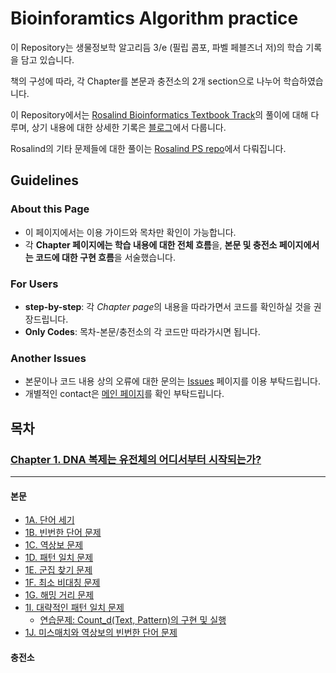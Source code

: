 # Bioinforamtics Algorithm practice
 이 Repository는 생물정보학 알고리듬 3/e (필립 콤포, 파벨 페블즈너 저)의 학습 기록을 담고 있습니다.

 책의 구성에 따라, 각 Chapter를 본문과 충전소의 2개 section으로 나누어 학습하였습니다.

 이 Repository에서는 [Rosalind Bioinformatics Textbook Track](https://rosalind.info/problems/list-view/?location=bioinformatics-textbook-track)의 풀이에 대해 다루며, 상기 내용에 대한 상세한 기록은 [블로그](https://mulatta.github.io/bioinformatics-review)에서 다룹니다.
 
 Rosalind의 기타 문제들에 대한 풀이는 [Rosalind PS repo](https://github.com/mulatta/Rosalind_PS)에서 다뤄집니다.

## Guidelines
 ### About this Page
 - 이 페이지에서는 이용 가이드와 목차만 확인이 가능합니다.
 - 각 **Chapter 페이지에는 학습 내용에 대한 전체 흐름**을, **본문 및 충전소 페이지에서는 코드에 대한 구현 흐름**을 서술했습니다.
 ### For Users
 - **step-by-step**: 각 *Chapter page*의 내용을 따라가면서 코드를 확인하실 것을 권장드립니다.
 - **Only Codes**: 목차-본문/충전소의 각 코드만 따라가시면 됩니다.
 ### Another Issues
 - 본문이나 코드 내용 상의 오류에 대한 문의는 [Issues](https://github.com/mulatta./issues) 페이지를 이용 부탁드립니다.
 - 개별적인 contact은 [메인 페이지](https://mulatta.github.io/about)를 확인 부탁드립니다.

## 목차
 ### [Chapter 1. DNA 복제는 유전체의 어디서부터 시작되는가?](./Chapter%201/Chapter%201.md)
 ---
 #### 본문
- [1A. 단어 세기](./Chapter%201/1A.%20PatternCount.ipynb)
- [1B. 빈번한 단어 문제](./Chapter%201/1B.%20FrequentWords.ipynb)
- [1C. 역상보 문제](./Chapter%201/1C.%20ReverseComplement.ipynb)
- [1D. 패턴 일치 문제](./Chapter%201/1D.%20PatternOccurrence.ipynb)
- [1E. 군집 찾기 문제](./Chapter%201/1E.%20FindClumps.ipynb)
- [1F. 최소 비대칭 문제](./Chapter%201/1F.%20MinimizeSkew.ipynb)
- [1G. 해밍 거리 문제](./Chapter%201/1G.%20HammingDistance.ipynb)
- [1I. 대략적인 패턴 일치 문제](./Chapter%201/1H.%20NäivePatternMatiching.ipynb)
    - [연습문제: Count_d(Text, Pattern)의 구현 및 실행](./Chapter%201/1I-Ex.%20ApproximatePatternCount.ipynb)
- [1J. 미스매치와 역상보의 빈번한 단어 문제](./Chapter%201/1J.%20MostFrequentPseudoPatternwithComplements.ipynb)
 #### 충전소